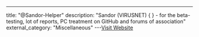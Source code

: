 ---
title: "@Sandor-Helper"
description: "Sandor (VIRUSNET) {  } - for the beta-testing, lot of reports, PC treatment on GitHub and forums of association"
external_category: "Miscellaneous"
---[Visit Website](https://github.com/Sandor-Helper)

